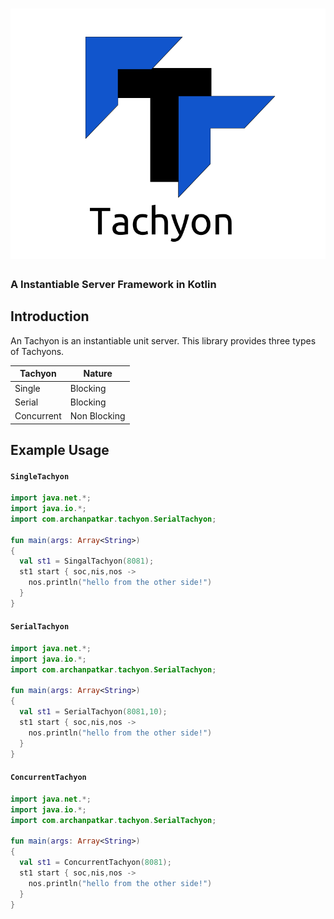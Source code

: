 # <img src="./TACHYON.png">
### A Instantiable Server Framework in Kotlin

## Introduction
An Tachyon is an instantiable unit server. 
This library provides three types of Tachyons.

| Tachyon    	| Nature       	|
|------------	|--------------	|
| Single     	| Blocking     	|
| Serial     	| Blocking     	|
| Concurrent 	| Non Blocking 	|

## Example Usage

#### `SingleTachyon`
```kotlin
import java.net.*;
import java.io.*;
import com.archanpatkar.tachyon.SerialTachyon;

fun main(args: Array<String>)
{
  val st1 = SingalTachyon(8081);
  st1 start { soc,nis,nos ->
    nos.println("hello from the other side!")
  }
}
```

#### `SerialTachyon`
```kotlin
import java.net.*;
import java.io.*;
import com.archanpatkar.tachyon.SerialTachyon;

fun main(args: Array<String>)
{
  val st1 = SerialTachyon(8081,10);
  st1 start { soc,nis,nos ->
    nos.println("hello from the other side!")
  }
}
```

#### `ConcurrentTachyon`
```kotlin
import java.net.*;
import java.io.*;
import com.archanpatkar.tachyon.SerialTachyon;

fun main(args: Array<String>)
{
  val st1 = ConcurrentTachyon(8081);
  st1 start { soc,nis,nos ->
    nos.println("hello from the other side!")
  }
}
```
